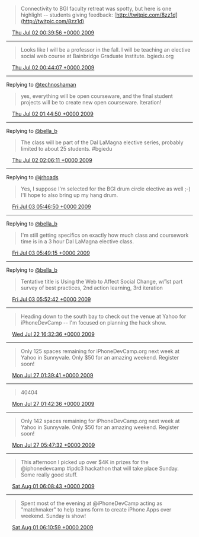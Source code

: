> Connectivity to BGI faculty retreat was spotty, but here is one highlight -- students giving feedback: [http://twitpic.com/8zz1d](http://twitpic.com/8zz1d)

<img src="../../media/tweet.ico" width="12" /> [Thu Jul 02 00:39:56 +0000 2009](https://twitter.com/ChristopherA/status/2429072645)

----

> Looks like I will be a professor in the fall. I will be teaching an elective social web course at Bainbridge Graduate Institute. bgiedu.org

<img src="../../media/tweet.ico" width="12" /> [Thu Jul 02 00:44:07 +0000 2009](https://twitter.com/ChristopherA/status/2429126848)

----

Replying to [@technoshaman](https://twitter.com/technoshaman/status/2429335678)

> yes, everything will be open courseware, and the final student projects will be to create new open courseware. Iteration!

<img src="../../media/tweet.ico" width="12" /> [Thu Jul 02 01:44:50 +0000 2009](https://twitter.com/ChristopherA/status/2429957499)

----

Replying to [@bella_b](https://twitter.com/bella_b/status/2429196809)

> The class will be part of the Dal LaMagna elective series, probably limited to about 25 students. #bgiedu

<img src="../../media/tweet.ico" width="12" /> [Thu Jul 02 02:06:11 +0000 2009](https://twitter.com/ChristopherA/status/2430253804)

----

Replying to [@jrhoads](https://twitter.com/jrhoads/status/2432919637)

> Yes, I suppose I'm selected for the BGI drum circle elective as well ;-)  I'll hope to also bring up my hang drum.

<img src="../../media/tweet.ico" width="12" /> [Fri Jul 03 05:46:50 +0000 2009](https://twitter.com/ChristopherA/status/2449942641)

----

Replying to [@bella_b](https://twitter.com/bella_b/status/2430701234)

> I'm still getting specifics on exactly how much class and coursework time is in a 3 hour Dal LaMagna elective class.

<img src="../../media/tweet.ico" width="12" /> [Fri Jul 03 05:49:15 +0000 2009](https://twitter.com/ChristopherA/status/2449966994)

----

Replying to [@bella_b](https://twitter.com/bella_b/status/2430701234)

> Tentative title is Using the Web to Affect Social Change, w/1st part survey of best practices, 2nd action learning, 3rd iteration

<img src="../../media/tweet.ico" width="12" /> [Fri Jul 03 05:52:42 +0000 2009](https://twitter.com/ChristopherA/status/2450001838)

----

> Heading down to the south bay to check out the venue at Yahoo for iPhoneDevCamp -- I'm focused on planning the hack show.

<img src="../../media/tweet.ico" width="12" /> [Wed Jul 22 16:32:36 +0000 2009](https://twitter.com/ChristopherA/status/2780564382)

----

> Only 125 spaces remaining for iPhoneDevCamp.org next week at Yahoo in Sunnyvale.  Only $50 for an amazing weekend. Register soon!

<img src="../../media/tweet.ico" width="12" /> [Mon Jul 27 01:39:41 +0000 2009](https://twitter.com/ChristopherA/status/2862348697)

----

> 40404

<img src="../../media/tweet.ico" width="12" /> [Mon Jul 27 01:42:36 +0000 2009](https://twitter.com/ChristopherA/status/2862391735)

----

> Only 142 spaces remaining for iPhoneDevCamp.org next week at Yahoo in Sunnyvale. Only $50 for an amazing weekend. Register soon!

<img src="../../media/tweet.ico" width="12" /> [Mon Jul 27 05:47:32 +0000 2009](https://twitter.com/ChristopherA/status/2865895236)

----

> This afternoon I picked up over $4K in prizes for the @iphonedevcamp #ipdc3 hackathon that will take place Sunday. Some really good stuff.

<img src="../../media/tweet.ico" width="12" /> [Sat Aug 01 06:08:43 +0000 2009](https://twitter.com/ChristopherA/status/3066237689)

----

> Spent most of the evening at @iPhoneDevCamp acting as "matchmaker" to help teams form to create iPhone Apps over weekend. Sunday is show!

<img src="../../media/tweet.ico" width="12" /> [Sat Aug 01 06:10:59 +0000 2009](https://twitter.com/ChristopherA/status/3066262820)